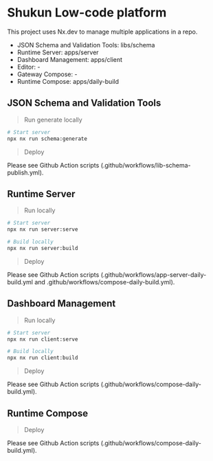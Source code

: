 # Shukun Low-code platform

This project uses Nx.dev to manage multiple applications in a repo.

- JSON Schema and Validation Tools: libs/schema
- Runtime Server: apps/server
- Dashboard Management: apps/client
- Editor: -
- Gateway Compose: -
- Runtime Compose: apps/daily-build

## JSON Schema and Validation Tools

> Run generate locally

```bash
# Start server
npx nx run schema:generate
```

> Deploy

Please see Github Action scripts (.github/workflows/lib-schema-publish.yml).

## Runtime Server

> Run locally

```bash
# Start server
npx nx run server:serve
```

```bash
# Build locally
npx nx run server:build
```

> Deploy

Please see Github Action scripts (.github/workflows/app-server-daily-build.yml and .github/workflows/compose-daily-build.yml).

## Dashboard Management

> Run locally

```bash
# Start server
npx nx run client:serve
```

```bash
# Build locally
npx nx run client:build
```

> Deploy

Please see Github Action scripts (.github/workflows/compose-daily-build.yml).

## Runtime Compose

> Deploy

Please see Github Action scripts (.github/workflows/compose-daily-build.yml).
